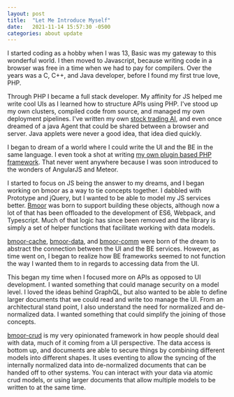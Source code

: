 ```yaml
---
layout: post
title:  "Let Me Introduce Myself"
date:   2021-11-14 15:57:30 -0500
categories: about update
---
```

I started coding as a hobby when I was 13, Basic was my gateway to this wonderful world.  I then moved to Javascript, because writing code in a browser was free in a time when we had to pay for compilers.  Over the years was a C, C++, and Java developer, before I found my first true love, PHP.

Through PHP I became a full stack developer.  My affinity for JS helped me write cool UIs as I learned how to structure APIs using PHP.  I've stood up my own clusters, compiled code from source, and managed my own deployment pipelines.  I've written my own [stock trading AI][stock-ai], and even once dreamed of a java Agent that could be shared between a browser and server.  Java applets were never a good idea, that idea died quickly.

I began to dream of a world where I could write the UI and the BE in the same language.  I even took a shot at writing [my own plugin based PHP framework][snap-php].  That never went anywhere because I was soon introduced to the wonders of AngularJS and Meteor.

I started to focus on JS being the answer to my dreams, and I began working on bmoor as a way to tie concepts together.  I dabbled with Prototype and jQuery, but I wanted to be able to model my JS services better.  [Bmoor][bmoor] was born to support building these objects, although now a lot of that has been offloaded to the development of ES6, Webpack, and Typescript.  Much of that logic has since been removed and the library is simply a set of helper functions that facilitate working with data models.

[bmoor-cache][bmoor-cache], [bmoor-data][bmoor-data], and [bmoor-comm][bmoor-comm] were born of the dream to abstract the connection between the UI and the BE services.  However, as time went on, I began to realize how BE frameworks seemed to not function the way I wanted them to in regards to accessing data from the UI.

This began my time when I focused more on APIs as opposed to UI development.  I wanted something that could manage security on a model level.  I loved the ideas behind GraphQL, but also wanted to be able to define larger documents that we could read and write too manage the UI.  From an architectural stand point, I also understand the need for normalized and de-normalized data.  I wanted something that could simplify the joining of those concepts.

[bmoor-crud][bmoor-crud] is my very opinionated framework in how people should deal with data, much of it coming from a UI perspective.  The data access is bottom up, and documents are able to secure things by combining different models into different shapes.  It uses eventing to allow the syncing of the internally normalized data into de-normalized documents that can be handed off to other systems.  You can interact with your data via atomic crud models, or using larger documents that allow multiple models to be written to at the same time.

[stock-ai]: https://github.com/b-heilman/legacy-stock-ai
[snap-php]: https://github.com/b-heilman/snap-php
[bmoor]: https://github.com/b-heilman/bmoor
[bmoor-data]: https://github.com/b-heilman/bmoo-data
[bmoor-comm]: https://github.com/b-heilman/bmoor-comm
[bmoor-cache]: https://github.com/b-heilman/bmoor-cache
[bmoor-crud]: https://github.com/b-heilman/bmoor-crud
